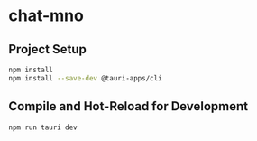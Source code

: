 # chat-mno

## Project Setup

```sh
npm install
npm install --save-dev @tauri-apps/cli
```

## Compile and Hot-Reload for Development

```sh
npm run tauri dev
```

